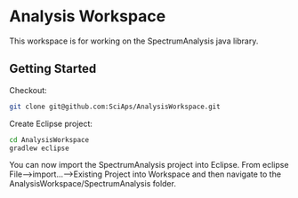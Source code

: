 Analysis Workspace
==================

This workspace is for working on the SpectrumAnalysis java library. 


Getting Started
---------------

Checkout:
````sh
git clone git@github.com:SciAps/AnalysisWorkspace.git
````

Create Eclipse project:
````sh
cd AnalysisWorkspace
gradlew eclipse
````
You can now import the SpectrumAnalysis project into Eclipse. From eclipse File-->import...-->Existing Project into Workspace and then navigate to the AnalysisWorkspace/SpectrumAnalysis folder.


